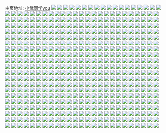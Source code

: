 主页地址: [小武同学you](https://weibo.com/u/5587789629) 
![](https://wx4.sinaimg.cn/mw2000/00669Nlbly1gi1xnxmq47j31o01o0kjn.jpg) 
![](https://wx4.sinaimg.cn/mw2000/00669Nlbly1gi1xo1s3d1j32c0340kjl.jpg) 
![](https://wx4.sinaimg.cn/mw2000/00669Nlbly1gi1xnqax73j32c0340qv7.jpg) 
![](https://wx4.sinaimg.cn/mw2000/00669Nlbly1gi1xofmje8j31sc2dsb2e.jpg) 
![](https://wx4.sinaimg.cn/mw2000/00669Nlbly1gi1xojus7rj32c0340kjl.jpg) 
![](https://wx4.sinaimg.cn/mw2000/00669Nlbly1gi1xovp15fj31sc2dsnph.jpg) 
![](https://wx4.sinaimg.cn/mw2000/00669Nlbly1gi1xpfm92rj31o01o01kz.jpg) 
![](https://wx4.sinaimg.cn/mw2000/00669Nlbly1gi1xpi6mdhj32c02c07fy.jpg) 
![](https://wx4.sinaimg.cn/mw2000/00669Nlbly1gi1xppnquxj32c03401kz.jpg) 
![](https://wx4.sinaimg.cn/mw2000/00669Nlbly1gi13yxy4kej31ho1zkqv7.jpg) 
![](https://wx4.sinaimg.cn/mw2000/00669Nlbly1gi13z6xmzij31ho1zkx6r.jpg) 
![](https://wx4.sinaimg.cn/mw2000/00669Nlbly1gi13zffcpuj31ho1zkx6r.jpg) 
![](https://wx4.sinaimg.cn/mw2000/00669Nlbly1gi13zglo9lj316o1kwgz3.jpg) 
![](https://wx4.sinaimg.cn/mw2000/00669Nlbly1gi13zhbbsvj316o1kwqgg.jpg) 
![](https://wx4.sinaimg.cn/mw2000/00669Nlbly1gi13ycitz3j316o1kwncm.jpg) 
![](https://wx4.sinaimg.cn/mw2000/00669Nlbly1gi13zli92mj31o01o0x6p.jpg) 
![](https://wx4.sinaimg.cn/mw2000/00669Nlbly1gi13zszbqaj31o01o0kjn.jpg) 
![](https://wx4.sinaimg.cn/mw2000/00669Nlbly1gi10qecvbej31o01o0u0y.jpg) 
![](https://wx4.sinaimg.cn/mw2000/00669Nlbly1gi10qdm75lj31o01o0u0y.jpg) 
![](https://wx4.sinaimg.cn/mw2000/00669Nlbly1gi10qf9lolj31o01o0kjm.jpg) 
![](https://wx4.sinaimg.cn/mw2000/00669Nlbly1gi10qg3s6sj31o01o04qr.jpg) 
![](https://wx4.sinaimg.cn/mw2000/00669Nlbly1ghzztxt0dcj31ho1zk7wn.jpg) 
![](https://wx4.sinaimg.cn/mw2000/00669Nlbly1ghzztz4fymj31ho1zk7wn.jpg) 
![](https://wx4.sinaimg.cn/mw2000/00669Nlbly1ghzzu0q23gj31o01o0x6s.jpg) 
![](https://wx4.sinaimg.cn/mw2000/00669Nlbly1ghzzu21ae3j31o01o0kjn.jpg) 
![](https://wx4.sinaimg.cn/mw2000/00669Nlbly1ghzztwkkltj31o01o0x6s.jpg) 
![](https://wx4.sinaimg.cn/mw2000/00669Nlbly1ghzzuaukwmj30u00u01kx.jpg) 
![](https://wx4.sinaimg.cn/mw2000/00669Nlbly1ghymib1gfyj313z0u0b29.jpg) 
![](https://wx4.sinaimg.cn/mw2000/00669Nlbly1ghqmu2ieewj31ho1zku0z.jpg) 
![](https://wx4.sinaimg.cn/mw2000/00669Nlbly1ghi4ns1fn6j31o01o0e83.jpg) 
![](https://wx4.sinaimg.cn/mw2000/00669Nlbly1ghi4ntc9t5j32c02c0e7o.jpg) 
![](https://wx4.sinaimg.cn/mw2000/00669Nlbly1ghi4nw2jw3j31o01o0npf.jpg) 
![](https://wx4.sinaimg.cn/mw2000/00669Nlbly1ghg0rto5jqj31o01o0x6r.jpg) 
![](https://wx4.sinaimg.cn/mw2000/00669Nlbly1ghg0rvj8x0j31iv1lgkjn.jpg) 
![](https://wx4.sinaimg.cn/mw2000/00669Nlbly1ghg0rul095j31o01o0b2a.jpg) 
![](https://wx4.sinaimg.cn/mw2000/00669Nlbly1ghg0rsp7akj31o01o01kz.jpg) 
![](https://wx4.sinaimg.cn/mw2000/00669Nlbly1gha9ybty5zj31290onb29.jpg) 
![](https://wx4.sinaimg.cn/mw2000/00669Nlbly1gha9yhc3jpj32c0340ke2.jpg) 
![](https://wx4.sinaimg.cn/mw2000/00669Nlbly1gh9c8tx5blj31jg1kbnhq.jpg) 
![](https://wx4.sinaimg.cn/mw2000/00669Nlbly1gh9c8q71jkj31o01o0hdv.jpg) 
![](https://wx4.sinaimg.cn/mw2000/00669Nlbly1gh9c94kh33j31o01o0b2b.jpg) 
![](https://wx4.sinaimg.cn/mw2000/00669Nlbly1gh9c973l3jj31o01ml4lr.jpg) 
![](https://wx4.sinaimg.cn/mw2000/00669Nlbly1gh3oh5y3dpj31o01o0kjn.jpg) 
![](https://wx4.sinaimg.cn/mw2000/00669Nlbly1gh3ogwxztjj32ds1scb2d.jpg) 
![](https://wx4.sinaimg.cn/mw2000/00669Nlbly1gh3ohjyb9aj32ds1scb2d.jpg) 
![](https://wx4.sinaimg.cn/mw2000/00669Nlbly1gh3ohwq1n0j32ds1sc7wl.jpg) 
![](https://wx4.sinaimg.cn/mw2000/00669Nlbly1gh3litb8mdj31o01o0b2b.jpg) 
![](https://wx4.sinaimg.cn/mw2000/00669Nlbly1gh3lj0vv1rj31o01o07wj.jpg) 
![](https://wx4.sinaimg.cn/mw2000/00669Nlbly1gh3lilkwt2j31o01o0e83.jpg) 
![](https://wx4.sinaimg.cn/mw2000/00669Nlbly1gh2bls5sfzj31o01o01l0.jpg) 
![](https://wx4.sinaimg.cn/mw2000/00669Nlbly1gh26xh91v7j31ho1zkx6r.jpg) 
![](https://wx4.sinaimg.cn/mw2000/00669Nlbly1gh26xgasemj31o01o0hdv.jpg) 
![](https://wx4.sinaimg.cn/mw2000/00669Nlbly1ggyqci6yysj31ho1zk4qs.jpg) 
![](https://wx4.sinaimg.cn/mw2000/00669Nlbly1ggxqsdnv3jj31ho1zkqv7.jpg) 
![](https://wx4.sinaimg.cn/mw2000/00669Nlbly1ggxqse3bruj30u014076u.jpg) 
![](https://wx4.sinaimg.cn/mw2000/00669Nlbly1ggxqseruaaj31ho1zku0z.jpg) 
![](https://wx4.sinaimg.cn/mw2000/00669Nlbly1ggxqsfjtbrj31ho1zkkjn.jpg) 
![](https://wx4.sinaimg.cn/mw2000/00669Nlbly1ggxqsgn601j31ho1zkx6r.jpg) 
![](https://wx4.sinaimg.cn/mw2000/00669Nlbly1ggxqshxyrcj31ho1zkkjn.jpg) 
![](https://wx4.sinaimg.cn/mw2000/00669Nlbly1ggxqscdpc5j31ho1zkx6r.jpg) 
![](https://wx4.sinaimg.cn/mw2000/00669Nlbly1ggxqsirf9nj31ho1zkkjn.jpg) 
![](https://wx4.sinaimg.cn/mw2000/00669Nlbly1ggxqsk5y9fj31ho1zk1l0.jpg) 
![](https://wx4.sinaimg.cn/mw2000/00669Nlbly1ggxqslaw58j31sc2ds1l1.jpg) 
![](https://wx4.sinaimg.cn/mw2000/00669Nlbly1ggxqsmgrv9j31sc2dsb2d.jpg) 
![](https://wx4.sinaimg.cn/mw2000/00669Nlbly1ggps80kwx2j31o01o07wj.jpg) 
![](https://wx4.sinaimg.cn/mw2000/00669Nlbly1ggps8dj8j5j31o01o04qr.jpg) 
![](https://wx4.sinaimg.cn/mw2000/00669Nlbly1ggps8xnq9ej31o01o07wj.jpg) 
![](https://wx4.sinaimg.cn/mw2000/00669Nlbly1ggps9gi8kvj31zk1zkqv9.jpg) 
![](https://wx4.sinaimg.cn/mw2000/00669Nlbly1ggpis1gom7j31o01o07wk.jpg) 
![](https://wx4.sinaimg.cn/mw2000/00669Nlbly1gght4n78h1j31o01o0hdv.jpg) 
![](https://wx4.sinaimg.cn/mw2000/00669Nlbly1gght4lk44zj31o01o0e83.jpg) 
![](https://wx4.sinaimg.cn/mw2000/00669Nlbly1gght4oliepj31o01o0npf.jpg) 
![](https://wx4.sinaimg.cn/mw2000/00669Nlbly1gght4pwyphj31o01o0npf.jpg) 
![](https://wx4.sinaimg.cn/mw2000/00669Nlbly1gghmv98zfgj31o01o07wj.jpg) 
![](https://wx4.sinaimg.cn/mw2000/00669Nlbly1gghmv7fnhfj31o01o0e84.jpg) 
![](https://wx4.sinaimg.cn/mw2000/00669Nlbly1gghmvbo3njj31o01o0x6s.jpg) 
![](https://wx4.sinaimg.cn/mw2000/00669Nlbly1gghmve0k46j31o01o0kjo.jpg) 
![](https://wx4.sinaimg.cn/mw2000/00669Nlbly1ggh6ja8eycj31o01o0npf.jpg) 
![](https://wx4.sinaimg.cn/mw2000/00669Nlbly1ggdm660wzfj30tu0tuqnj.jpg) 
![](https://wx4.sinaimg.cn/mw2000/00669Nlbly1ggagw0atg3j31o01o0e83.jpg) 
![](https://wx4.sinaimg.cn/mw2000/00669Nlbly1ggagw6n4y9j31o01o0b2b.jpg) 
![](https://wx4.sinaimg.cn/mw2000/00669Nlbly1gg3ktbjuj6j31o01o0u0y.jpg) 
![](https://wx4.sinaimg.cn/mw2000/00669Nlbly1gg3ktc78pvj31hl149x14.jpg) 
![](https://wx4.sinaimg.cn/mw2000/00669Nlbly1gg2n0t7px4j31o01o0e83.jpg) 
![](https://wx4.sinaimg.cn/mw2000/00669Nlbly1gg2n0macr3j31ho1zkqv7.jpg) 
![](https://wx4.sinaimg.cn/mw2000/00669Nlbly1gg2n120y6fj31ho1zk4qs.jpg) 
![](https://wx4.sinaimg.cn/mw2000/00669Nlbly1gg1ykjv47fj31ho1zk4qs.jpg) 
![](https://wx4.sinaimg.cn/mw2000/00669Nlbly1gg1yksqco1j31ho1zku0z.jpg) 
![](https://wx4.sinaimg.cn/mw2000/00669Nlbly1gg1ykv252oj30u00u04qp.jpg) 
![](https://wx4.sinaimg.cn/mw2000/00669Nlbly1gg1yl3k4rxj31o01o0b2c.jpg) 
![](https://wx4.sinaimg.cn/mw2000/00669Nlbly1gfwo09dpstj31ho1zk1l0.jpg) 
![](https://wx4.sinaimg.cn/mw2000/00669Nlbly1gfujcrxafoj31hn1sghdw.jpg) 
![](https://wx4.sinaimg.cn/mw2000/00669Nlbly1gfujd4p2kmj31ho1zknpf.jpg) 
![](https://wx4.sinaimg.cn/mw2000/00669Nlbly1gfujd7w3yej31ho1zknpf.jpg) 
![](https://wx4.sinaimg.cn/mw2000/00669Nlbly1gfujdkb8j2j31zk1zkqva.jpg) 
![](https://wx4.sinaimg.cn/mw2000/00669Nlbly1gfujdpm3jij31sg1sghdu.jpg) 
![](https://wx4.sinaimg.cn/mw2000/00669Nlbly1gfujdudzczj31zk1zkx6r.jpg) 
![](https://wx4.sinaimg.cn/mw2000/00669Nlbly1gfuje2k4bhj31zk1zk1l1.jpg) 
![](https://wx4.sinaimg.cn/mw2000/00669Nlbly1gfuje78c6rj31zk1zk7wl.jpg) 
![](https://wx4.sinaimg.cn/mw2000/00669Nlbly1gfujeb1kluj31zk1q94qt.jpg) 
![](https://wx4.sinaimg.cn/mw2000/00669Nlbly1gfujby9w6lj31hn1zk4qt.jpg) 
![](https://wx4.sinaimg.cn/mw2000/00669Nlbly1gfujef61ktj31zk1zkqv7.jpg) 
![](https://wx4.sinaimg.cn/mw2000/00669Nlbly1gfujej1676j31zk1zku10.jpg) 
![](https://wx4.sinaimg.cn/mw2000/00669Nlbly1gfujen48irj31zk1zkhdy.jpg) 
![](https://wx4.sinaimg.cn/mw2000/00669Nlbly1gfujesjehij31zk1zk1l0.jpg) 
![](https://wx4.sinaimg.cn/mw2000/00669Nlbly1gfujetsbu4j32c03401cn.jpg) 
![](https://wx4.sinaimg.cn/mw2000/00669Nlbly1gfu0nd6m6rj31ho1zk1l1.jpg) 
![](https://wx4.sinaimg.cn/mw2000/00669Nlbly1gfu0o91r8nj31ho1zk1l1.jpg) 
![](https://wx4.sinaimg.cn/mw2000/00669Nlbly1gfu0nmz00gj31eu1ldhdw.jpg) 
![](https://wx4.sinaimg.cn/mw2000/00669Nlbly1gfu0ojp1w6j31va1vab2e.jpg) 
![](https://wx4.sinaimg.cn/mw2000/00669Nlbly1gfu0ot93auj31zk1zkhdw.jpg) 
![](https://wx4.sinaimg.cn/mw2000/00669Nlbly1gfu0o5r6ejj32c02c0ayl.jpg) 
![](https://wx4.sinaimg.cn/mw2000/00669Nlbly1gftiz8o67fj31ho1zkqv9.jpg) 
![](https://wx4.sinaimg.cn/mw2000/00669Nlbly1gftizat23ej31ho1zku11.jpg) 
![](https://wx4.sinaimg.cn/mw2000/00669Nlbly1gftiz6ije7j31ho1zknph.jpg) 
![](https://wx4.sinaimg.cn/mw2000/00669Nlbly1gftizcvp6bj31ho1zkx6t.jpg) 
![](https://wx4.sinaimg.cn/mw2000/00669Nlbly1gftj032likj31hc1z4kjn.jpg) 
![](https://wx4.sinaimg.cn/mw2000/00669Nlbly1gftj00w8nij31ho1zkkjo.jpg) 
![](https://wx4.sinaimg.cn/mw2000/00669Nlbly1gfteguwootj31o01o0kjn.jpg) 
![](https://wx4.sinaimg.cn/mw2000/00669Nlbly1gftegvnt65j31ho1zke83.jpg) 
![](https://wx4.sinaimg.cn/mw2000/00669Nlbly1gftegx6in8j31zk1hoe83.jpg) 
![](https://wx4.sinaimg.cn/mw2000/00669Nlbly1gftegu2eqaj31o01o0e83.jpg) 
![](https://wx4.sinaimg.cn/mw2000/00669Nlbly1gftegy928sj311y1elb29.jpg) 
![](https://wx4.sinaimg.cn/mw2000/00669Nlbly1gftegz16l8j31ho1zkb2b.jpg) 
![](https://wx4.sinaimg.cn/mw2000/00669Nlbly1gfteh091afj31o01o0e83.jpg) 
![](https://wx4.sinaimg.cn/mw2000/00669Nlbly1gfteh13f49j31ho1zk7wj.jpg) 
![](https://wx4.sinaimg.cn/mw2000/00669Nlbly1gfteh1s9rcj31ho1zku0y.jpg) 
![](https://wx4.sinaimg.cn/mw2000/00669Nlbly1gfteh2svaej32yo280b2g.jpg) 
![](https://wx4.sinaimg.cn/mw2000/00669Nlbly1gfteh4662xj30v915o4qp.jpg) 
![](https://wx4.sinaimg.cn/mw2000/00669Nlbly1gfprd8mqhaj31400u0e81.jpg) 
![](https://wx4.sinaimg.cn/mw2000/00669Nlbly1gfnf3fevp1j31f00spdu4.jpg) 
![](https://wx4.sinaimg.cn/mw2000/00669Nlbly1gfmbcmfbylj31o01o04qs.jpg) 
![](https://wx4.sinaimg.cn/mw2000/00669Nlbly1gfmbcogokcj31o01o0qv7.jpg) 
![](https://wx4.sinaimg.cn/mw2000/00669Nlbly1gfmbcqemcej33402c0hdt.jpg) 
![](https://wx4.sinaimg.cn/mw2000/00669Nlbly1gfmbcj4lwfj32c02c01kx.jpg) 
![](https://wx4.sinaimg.cn/mw2000/00669Nlbly1gfmbcsux4jj31o01o0kjn.jpg) 
![](https://wx4.sinaimg.cn/mw2000/00669Nlbly1gfmbcve8vdj31o01o0qv7.jpg) 
![](https://wx4.sinaimg.cn/mw2000/00669Nlbly1gfm7magxlsj31o01o0b2b.jpg) 
![](https://wx4.sinaimg.cn/mw2000/00669Nlbly1gfm7m849v5j31o01o07wj.jpg) 
![](https://wx4.sinaimg.cn/mw2000/00669Nlbly1gfm7mcrp1kj31o01o07wj.jpg) 
![](https://wx4.sinaimg.cn/mw2000/00669Nlbly1gfm7mdd38cj30u00hb18f.jpg) 
![](https://wx4.sinaimg.cn/mw2000/00669Nlbly1gfk2fqfamdj32c02c01jv.jpg) 
![](https://wx4.sinaimg.cn/mw2000/00669Nlbly1gfk2ftzr4hj30u00u0acv.jpg) 
![](https://wx4.sinaimg.cn/mw2000/00669Nlbly1gfk2fz42qaj31o01o0u0z.jpg) 
![](https://wx4.sinaimg.cn/mw2000/00669Nlbly1gfk2g00wilj30u00u0go1.jpg) 
![](https://wx4.sinaimg.cn/mw2000/00669Nlbly1gff7buztilj31o01o01l0.jpg) 
![](https://wx4.sinaimg.cn/mw2000/00669Nlbly1gff7brj00yj30u00u04qp.jpg) 
![](https://wx4.sinaimg.cn/mw2000/00669Nlbly1gff35xngoej31o01o0kjm.jpg) 
![](https://wx4.sinaimg.cn/mw2000/00669Nlbly1gff35st1byj31o01o0kjm.jpg) 
![](https://wx4.sinaimg.cn/mw2000/00669Nlbly1gff362cvj8j31o01o07wj.jpg) 
![](https://wx4.sinaimg.cn/mw2000/00669Nlbly1gf7dmybb16j31zk1hou0z.jpg) 
![](https://wx4.sinaimg.cn/mw2000/00669Nlbly1gf72jybbh4j31o01o07wj.jpg) 
![](https://wx4.sinaimg.cn/mw2000/00669Nlbly1gf72jws794j31o01o0b2b.jpg) 
![](https://wx4.sinaimg.cn/mw2000/00669Nlbly1gf5v5exp7gj31o01o0kjn.jpg) 
![](https://wx4.sinaimg.cn/mw2000/00669Nlbly1gf5v5h2e7sj31o01o0npf.jpg) 
![](https://wx4.sinaimg.cn/mw2000/00669Nlbly1gf5v5j44q4j31ho1zkhdv.jpg) 
![](https://wx4.sinaimg.cn/mw2000/00669Nlbly1gf5v59copgj31ho1zkhdv.jpg) 
![](https://wx4.sinaimg.cn/mw2000/00669Nlbly1gf4v6hf2p0j31o01o0000.jpg) 
![](https://wx4.sinaimg.cn/mw2000/00669Nlbly1gf4v6j2mcpj31o01o0npe.jpg) 
![](https://wx4.sinaimg.cn/mw2000/00669Nlbly1gf4v6e5vwej31o01o0u0y.jpg) 
![](https://wx4.sinaimg.cn/mw2000/00669Nlbly1geyrdx17n3j33402c0qt9.jpg) 
![](https://wx4.sinaimg.cn/mw2000/00669Nlbly1gexnnuhw03j31o01o07wj.jpg) 
![](https://wx4.sinaimg.cn/mw2000/00669Nlbly1gexnnzpf8jj31o01o0qv5.jpg) 
![](https://wx4.sinaimg.cn/mw2000/00669Nlbly1gexnoakzb2j31o01o01l1.jpg) 
![](https://wx4.sinaimg.cn/mw2000/00669Nlbly1gexnnnd5btj31o01o04qr.jpg) 
![](https://wx4.sinaimg.cn/mw2000/00669Nlbly1geuqrn69e4j30u00u644f.jpg) 
![](https://wx4.sinaimg.cn/mw2000/00669Nlbly1gen0uly6u5j31400u0n4k.jpg) 
![](https://wx4.sinaimg.cn/mw2000/00669Nlbly1gedae333nhj30u00mi109.jpg) 
![](https://wx4.sinaimg.cn/mw2000/00669Nlbly1ge5yg36vyvj30u00u0dov.jpg) 
![](https://wx4.sinaimg.cn/mw2000/00669Nlbly1ge5yg2ugphj30u0140wt9.jpg) 
![](https://wx4.sinaimg.cn/mw2000/00669Nlbly1ge5yg3mywcj30u0140h16.jpg) 
![](https://wx4.sinaimg.cn/mw2000/00669Nlbly1ge5yg417pxj30u01404e2.jpg) 
![](https://wx4.sinaimg.cn/mw2000/00669Nlbly1ge0nvxwkkej31ho1zke84.jpg) 
![](https://wx4.sinaimg.cn/mw2000/00669Nlbly1gdvmyaib0yj30u0140qdy.jpg) 
![](https://wx4.sinaimg.cn/mw2000/00669Nlbly1gduhqx248lj30u0140wr5.jpg) 
![](https://wx4.sinaimg.cn/mw2000/00669Nlbly1gduhqxymeej30u0140gxr.jpg) 
![](https://wx4.sinaimg.cn/mw2000/00669Nlbly1gduhqyve67j30u014014d.jpg) 
![](https://wx4.sinaimg.cn/mw2000/00669Nlbly1gduhqzsjq5j30u014014g.jpg) 
![](https://wx4.sinaimg.cn/mw2000/00669Nlbly1gduhr0l4yfj30u0140am2.jpg) 
![](https://wx4.sinaimg.cn/mw2000/00669Nlbly1gduhr1vgu6j30u0140wqb.jpg) 
![](https://wx4.sinaimg.cn/mw2000/00669Nlbly1gduhr2wkegj30u01404ai.jpg) 
![](https://wx4.sinaimg.cn/mw2000/00669Nlbly1gduhr3swzqj30u0140drh.jpg) 
![](https://wx4.sinaimg.cn/mw2000/00669Nlbly1gduhqw2rdqj30u0140n9k.jpg) 
![](https://wx4.sinaimg.cn/mw2000/00669Nlbly1gduhr4ne45j30u0140drc.jpg) 
![](https://wx4.sinaimg.cn/mw2000/00669Nlbly1gdt5wu7usoj30u00u0jy2.jpg) 
![](https://wx4.sinaimg.cn/mw2000/00669Nlbly1gdt5wujx8pj30u00u0483.jpg) 
![](https://wx4.sinaimg.cn/mw2000/00669Nlbly1gdr3np0v74j30u00u012m.jpg) 
![](https://wx4.sinaimg.cn/mw2000/00669Nlbly1gdr3npkqgaj30u00u0qbt.jpg) 
![](https://wx4.sinaimg.cn/mw2000/00669Nlbly1gdpvc17n6pj31400u0gxr.jpg) 
![](https://wx4.sinaimg.cn/mw2000/00669Nlbly1gdpvc0plgdj31400u07fr.jpg) 
![](https://wx4.sinaimg.cn/mw2000/00669Nlbly1gdppy24pazj30u0140qd2.jpg) 
![](https://wx4.sinaimg.cn/mw2000/00669Nlbly1gdppy2fz2rj30u0140ak1.jpg) 
![](https://wx4.sinaimg.cn/mw2000/00669Nlbly1gd59teryr6j30u0140qeu.jpg) 
![](https://wx4.sinaimg.cn/mw2000/00669Nlbly1gd59tff3d5j30u0140n4y.jpg) 
![](https://wx4.sinaimg.cn/mw2000/00669Nlbly1gd59tg029vj30u0140ajz.jpg) 
![](https://wx4.sinaimg.cn/mw2000/00669Nlbly1gd59tge6g4j30u014011t.jpg) 
![](https://wx4.sinaimg.cn/mw2000/00669Nlbly1gd59tefz7ej30u014047s.jpg) 
![](https://wx4.sinaimg.cn/mw2000/00669Nlbly1gd59tgzp9cj30u0140471.jpg) 
![](https://wx4.sinaimg.cn/mw2000/00669Nlbly1gcvlnkkt00j31o01o01ej.jpg) 
![](https://wx4.sinaimg.cn/mw2000/00669Nlbly1gcvlngnemyj31o01o0e82.jpg) 
![](https://wx4.sinaimg.cn/mw2000/00669Nlbly1gcox8tilamj30ku0ku0yz.jpg) 
![](https://wx4.sinaimg.cn/mw2000/00669Nlbly1gch4w51ybej30uj0u0whw.jpg) 
![](https://wx4.sinaimg.cn/mw2000/00669Nlbly1gcd4d7kkooj31o01o0n31.jpg) 
![](https://wx4.sinaimg.cn/mw2000/00669Nlbly1gcd4d760z1j31o01o0npe.jpg) 
![](https://wx4.sinaimg.cn/mw2000/00669Nlbly1gcb982qwpxj30u00mi1kx.jpg) 
![](https://wx4.sinaimg.cn/mw2000/00669Nlbly1gc9w3ijtwqj30u01hcari.jpg) 
![](https://wx4.sinaimg.cn/mw2000/00669Nlbly1gc9w3grkqdj31o01o0kjm.jpg) 
![](https://wx4.sinaimg.cn/mw2000/00669Nlbly1gc9s554x97j31o01o0ke9.jpg) 
![](https://wx4.sinaimg.cn/mw2000/00669Nlbly1gc2qj4gwfej30u00u07c8.jpg) 
![](https://wx4.sinaimg.cn/mw2000/00669Nlbly1gc2qj4riwzj30u00u00zd.jpg) 
![](https://wx4.sinaimg.cn/mw2000/00669Nlbly1gb583azwnbj30u00u0108.jpg) 
![](https://wx4.sinaimg.cn/mw2000/00669Nlbly1gb408qz4z7j313x0u07ec.jpg) 
![](https://wx4.sinaimg.cn/mw2000/00669Nlbly1gb408ri50cj30u00u045y.jpg) 
![](https://wx4.sinaimg.cn/mw2000/00669Nlbly1gb408rvj06j313x0u0dnc.jpg) 
![](https://wx4.sinaimg.cn/mw2000/00669Nlbly1gb408s6m7kj313x0u0dol.jpg) 
![](https://wx4.sinaimg.cn/mw2000/00669Nlbly1gb408sfny7j313x0u0k0u.jpg) 
![](https://wx4.sinaimg.cn/mw2000/00669Nlbly1gb408suo0nj30u013xgvl.jpg) 
![](https://wx4.sinaimg.cn/mw2000/00669Nlbly1ga0b7qol4sj32m81h07wj.jpg) 
![](https://wx4.sinaimg.cn/mw2000/00669Nlbly1ga0b7smtprj32m81h04qr.jpg) 
![](https://wx4.sinaimg.cn/mw2000/00669Nlbly1ga0b7ukhamj32m81h04qr.jpg) 
![](https://wx4.sinaimg.cn/mw2000/00669Nlbly1ga0b7win7oj32m81h04qr.jpg) 
![](https://wx4.sinaimg.cn/mw2000/00669Nlbly1ga0b7y51kcj32m81h0b2b.jpg) 
![](https://wx4.sinaimg.cn/mw2000/00669Nlbly1ga0b8j78zcj32m81h07wj.jpg) 
![](https://wx4.sinaimg.cn/mw2000/00669Nlbly1ga0b7oui97j31o01o07k4.jpg) 
![](https://wx4.sinaimg.cn/mw2000/00669Nlbly1ga0b8juo7gj31o01o0as7.jpg) 
![](https://wx4.sinaimg.cn/mw2000/00669Nlbly1ga0b8kgo1ij31o01o01cg.jpg) 
![](https://wx4.sinaimg.cn/mw2000/00669Nlbly1ga0b8kytbsj31o01o0awj.jpg) 
![](https://wx4.sinaimg.cn/mw2000/00669Nlbly1ga0b8liu6jj31o01o04mk.jpg) 
![](https://wx4.sinaimg.cn/mw2000/00669Nlbly1ga0b8m70nyj31o01o04l6.jpg) 
![](https://wx4.sinaimg.cn/mw2000/00669Nlbly1ga0b8mpow5j31o01o0wza.jpg) 
![](https://wx4.sinaimg.cn/mw2000/00669Nlbly1ga0b8n4bfpj31o01o0qfh.jpg) 
![](https://wx4.sinaimg.cn/mw2000/00669Nlbly1g9zq3pv1pjj30u00u07h3.jpg) 
![](https://wx4.sinaimg.cn/mw2000/00669Nlbly1g9gw8mzsccj30u00u00yc.jpg) 
![](https://wx4.sinaimg.cn/mw2000/00669Nlbly1g9gw8n9038j30u00u0wkc.jpg) 
![](https://wx4.sinaimg.cn/mw2000/00669Nlbly1g9gw8mpeh7j30u00u00z3.jpg) 
![](https://wx4.sinaimg.cn/mw2000/00669Nlbly1g9gw8npac8j30u00u0461.jpg) 
![](https://wx4.sinaimg.cn/mw2000/00669Nlbly1g9cuicmzjkj30u00u07ap.jpg) 
![](https://wx4.sinaimg.cn/mw2000/00669Nlbly1g98f87htc5j31zk1hshdv.jpg) 
![](https://wx4.sinaimg.cn/mw2000/00669Nlbly1g98f885fmfj31o027univ.jpg) 
![](https://wx4.sinaimg.cn/mw2000/00669Nlbly1g98f85u6e7j31o027u7od.jpg) 
![](https://wx4.sinaimg.cn/mw2000/00669Nlbly1g98f88k9toj31o027uwv0.jpg) 
![](https://wx4.sinaimg.cn/mw2000/00669Nlbly1g98f89ch3ej31o0280e81.jpg) 
![](https://wx4.sinaimg.cn/mw2000/00669Nlbly1g98f8a5lojj31o0280e81.jpg) 
![](https://wx4.sinaimg.cn/mw2000/00669Nlbly1g98f8b1iynj31o0280e81.jpg) 
![](https://wx4.sinaimg.cn/mw2000/00669Nlbly1g89m9gxnmxj315y0u0qix.jpg) 
![](https://wx4.sinaimg.cn/mw2000/00669Nlbly1g7igs0zij0j30u013xqbq.jpg) 
![](https://wx4.sinaimg.cn/mw2000/00669Nlbly1g7igs1fr09j30u013x11s.jpg) 
![](https://wx4.sinaimg.cn/mw2000/00669Nlbly1g7igs0qkaaj313x0u0wn5.jpg) 
![](https://wx4.sinaimg.cn/mw2000/00669Nlbly1g7igs1zzitj30u013xn6j.jpg) 
![](https://wx4.sinaimg.cn/mw2000/00669Nlbly1g7igsqmry8j30u00u0jxo.jpg) 
![](https://wx4.sinaimg.cn/mw2000/00669Nlbly1g7igsqmry8j30u00u0jxo.jpg) 
![](https://wx4.sinaimg.cn/mw2000/00669Nlbly1g7igsshsxbj30u00u0q6g.jpg) 
![](https://wx4.sinaimg.cn/mw2000/00669Nlbly1g7hxxtgkgcj31hc0u04fs.jpg) 
![](https://wx4.sinaimg.cn/mw2000/00669Nlbly1g79iaj126hj31o027uazf.jpg) 
![](https://wx4.sinaimg.cn/mw2000/00669Nlbly1g79iajwe9pj31o027u4oo.jpg) 
![](https://wx4.sinaimg.cn/mw2000/00669Nlbly1g79iakzya6j31o027uqox.jpg) 
![](https://wx4.sinaimg.cn/mw2000/00669Nlbly1g79iagh7m7j31ho1zkhdw.jpg) 
![](https://wx4.sinaimg.cn/mw2000/00669Nlbly1g6utv3rej2j30u00u013p.jpg) 
![](https://wx4.sinaimg.cn/mw2000/00669Nlbly1g6lfl25yirj32c03401kx.jpg) 
![](https://wx4.sinaimg.cn/mw2000/00669Nlbly1g69lra9wboj30u00u0tgu.jpg) 
![](https://wx4.sinaimg.cn/mw2000/00669Nlbly1g69lra0fw5j30u00u0wli.jpg) 
![](https://wx4.sinaimg.cn/mw2000/00669Nlbly1g65ekjhroxj313x0u0qbd.jpg) 
![](https://wx4.sinaimg.cn/mw2000/00669Nlbly1g65ek9qyeaj30u013xn4o.jpg) 
![](https://wx4.sinaimg.cn/mw2000/00669Nlbly1g65ekboryfj30u013x7c8.jpg) 
![](https://wx4.sinaimg.cn/mw2000/00669Nlbly1g655biom2cj30u013xjzm.jpg) 
![](https://wx4.sinaimg.cn/mw2000/00669Nlbly1g655bjth2uj30u013xdnr.jpg) 
![](https://wx4.sinaimg.cn/mw2000/00669Nlbly1g655bkk49kj30u013xgt9.jpg) 
![](https://wx4.sinaimg.cn/mw2000/00669Nlbly1g655bl2w0fj30u013xgsv.jpg) 
![](https://wx4.sinaimg.cn/mw2000/00669Nlbly1g655bhh239j30u013x7by.jpg) 
![](https://wx4.sinaimg.cn/mw2000/00669Nlbly1g655blt2cuj30u013x119.jpg) 
![](https://wx4.sinaimg.cn/mw2000/00669Nlbly1g60nrj7vrrj30u01szn7a.jpg) 
![](https://wx4.sinaimg.cn/mw2000/00669Nlbly1g5recgvwdbj30u0140qgq.jpg) 
![](https://wx4.sinaimg.cn/mw2000/00669Nlbly1g5rechcuy6j30u013xtn1.jpg) 
![](https://wx4.sinaimg.cn/mw2000/00669Nlbly1g5rechzx4tj31400u07k4.jpg) 
![](https://wx4.sinaimg.cn/mw2000/00669Nlbly1g5recihyc5j30u013x7ga.jpg) 
![](https://wx4.sinaimg.cn/mw2000/00669Nlbly1g5recg9d8jj30u013xk56.jpg) 
![](https://wx4.sinaimg.cn/mw2000/00669Nlbly1g5reckynb5j30u013xk6z.jpg) 
![](https://wx4.sinaimg.cn/mw2000/00669Nlbly1g5reclx3fjj30u013xtmy.jpg) 
![](https://wx4.sinaimg.cn/mw2000/00669Nlbly1g5nx191ppuj318g0p0dtv.jpg) 
![](https://wx4.sinaimg.cn/mw2000/00669Nlbly1g5m88o4lcnj30u013xahr.jpg) 
![](https://wx4.sinaimg.cn/mw2000/00669Nlbly1g5m88myebbj30u013xdmj.jpg) 
![](https://wx4.sinaimg.cn/mw2000/00669Nlbly1g5m88rc64gj30u00u0jz0.jpg) 
![](https://wx4.sinaimg.cn/mw2000/00669Nlbly1g5j70irdgnj31cg1sgqv6.jpg) 
![](https://wx4.sinaimg.cn/mw2000/00669Nlbly1g5j70k7x72j31cg1sgnpe.jpg) 
![](https://wx4.sinaimg.cn/mw2000/00669Nlbly1g5enxaqhz1j30u013x7gs.jpg) 
![](https://wx4.sinaimg.cn/mw2000/00669Nlbly1g5enxcqp5vj30u013xtks.jpg) 
![](https://wx4.sinaimg.cn/mw2000/00669Nlbly1g5enx89gqcj30u013xtlf.jpg) 
![](https://wx4.sinaimg.cn/mw2000/00669Nlbly1g5enxfu3dxj30u013xnav.jpg) 
![](https://wx4.sinaimg.cn/mw2000/00669Nlbly1g5enxiem7zj30u013xk4z.jpg) 
![](https://wx4.sinaimg.cn/mw2000/00669Nlbly1g5enxkqw0ij30u013xnaa.jpg) 
![](https://wx4.sinaimg.cn/mw2000/00669Nlbly1g5enxn7j5cj30u013xanw.jpg) 
![](https://wx4.sinaimg.cn/mw2000/00669Nlbly1g5enxug4qdj30u013xk4c.jpg) 
![](https://wx4.sinaimg.cn/mw2000/00669Nlbly1g5eny8bp54j30u013xqge.jpg) 
![](https://wx4.sinaimg.cn/mw2000/00669Nlbly1g5dmsenx69j30zk0qowlt.jpg) 
![](https://wx4.sinaimg.cn/mw2000/00669Nlbly1g59ijzd4a5j31o01o01ky.jpg) 
![](https://wx4.sinaimg.cn/mw2000/00669Nlbly1g58dxv4i2yj30u0113gv8.jpg) 
![](https://wx4.sinaimg.cn/mw2000/00669Nlbly1g57lck2y34j31cg1sghdu.jpg) 
![](https://wx4.sinaimg.cn/mw2000/00669Nlbly1g4zoobqkl4j313x0u0wtq.jpg) 
![](https://wx4.sinaimg.cn/mw2000/00669Nlbly1g4zooc28aaj313x0u04cu.jpg) 
![](https://wx4.sinaimg.cn/mw2000/00669Nlbly1g4zooav9ojj313x0u0k8i.jpg) 
![](https://wx4.sinaimg.cn/mw2000/00669Nlbly1g4zood1u34j30u013xarf.jpg) 
![](https://wx4.sinaimg.cn/mw2000/00669Nlbly1g4zooclul3j312m0u0gv1.jpg) 
![](https://wx4.sinaimg.cn/mw2000/00669Nlbly1g4zoode92qj30u00vvk08.jpg) 
![](https://wx4.sinaimg.cn/mw2000/00669Nlbly1g4zoodsehrj30u013xwog.jpg) 
![](https://wx4.sinaimg.cn/mw2000/00669Nlbly1g4zooe54dkj31400u0qcu.jpg) 
![](https://wx4.sinaimg.cn/mw2000/00669Nlbly1g4zooems6vj31400u0tj7.jpg) 
![](https://wx4.sinaimg.cn/mw2000/00669Nlbly1g4v248vikfj31400u0wr5.jpg) 
![](https://wx4.sinaimg.cn/mw2000/00669Nlbly1g4v24525fvj31400u0n93.jpg) 
![](https://wx4.sinaimg.cn/mw2000/00669Nlbly1g4tmgiuh58j31hc0u0gyv.jpg) 
![](https://wx4.sinaimg.cn/mw2000/00669Nlbly1g4mu1rn0dej30u00u010s.jpg) 
![](https://wx4.sinaimg.cn/mw2000/00669Nlbly1g4mu1s7930j30u013xtiy.jpg) 
![](https://wx4.sinaimg.cn/mw2000/00669Nlbly1g4mu1slaopj30u013xdo1.jpg) 
![](https://wx4.sinaimg.cn/mw2000/00669Nlbly1g4mu1t2opmj30u00u0dlk.jpg) 
![](https://wx4.sinaimg.cn/mw2000/00669Nlbly1g4gk2jzzzwj30u00u0q9v.jpg) 
![](https://wx4.sinaimg.cn/mw2000/00669Nlbly1g4gk2jpx1tj30u00u0agc.jpg) 
![](https://wx4.sinaimg.cn/mw2000/00669Nlbly1g47xr74gd8j30u00u0dm7.jpg) 
![](https://wx4.sinaimg.cn/mw2000/00669Nlbly1g47xr6rhb3j30u00u0467.jpg) 
![](https://wx4.sinaimg.cn/mw2000/00669Nlbly1g4149ck697j30u013x7bm.jpg) 
![](https://wx4.sinaimg.cn/mw2000/00669Nlbly1g4149cxiigj30u013xtfs.jpg) 
![](https://wx4.sinaimg.cn/mw2000/00669Nlbly1g4149c9900j30u013xgxt.jpg) 
![](https://wx4.sinaimg.cn/mw2000/00669Nlbly1g3uxgsywy4j30u013xgtu.jpg) 
![](https://wx4.sinaimg.cn/mw2000/00669Nlbly1g3uxgslhs3j30u013x110.jpg) 
![](https://wx4.sinaimg.cn/mw2000/00669Nlbly1g3qmx9ds0uj30u013xnan.jpg) 
![](https://wx4.sinaimg.cn/mw2000/00669Nlbly1g3p5zsmqh4j31400u0e1d.jpg) 
![](https://wx4.sinaimg.cn/mw2000/00669Nlbly1g3p5ztp1d3j30u01cyh5i.jpg) 
![](https://wx4.sinaimg.cn/mw2000/00669Nlbly1g3p5zu30ffj30u013xnce.jpg) 
![](https://wx4.sinaimg.cn/mw2000/00669Nlbly1g3p5zueohjj30u0140gyr.jpg) 
![](https://wx4.sinaimg.cn/mw2000/00669Nlbly1g3p5zuqlu7j30u0140qgw.jpg) 
![](https://wx4.sinaimg.cn/mw2000/00669Nlbly1g3p5zs2x0tj30yg0u0wuh.jpg) 
![](https://wx4.sinaimg.cn/mw2000/00669Nlbly1g3lx2zjb5oj30u0140qd0.jpg) 
![](https://wx4.sinaimg.cn/mw2000/00669Nlbly1g3lx301w93j30u013ywnf.jpg) 
![](https://wx4.sinaimg.cn/mw2000/00669Nlbly1g3lx30kdprj30u01hcn8u.jpg) 
![](https://wx4.sinaimg.cn/mw2000/00669Nlbly1g3lx2xc8x7j30k00zkq77.jpg) 
![](https://wx4.sinaimg.cn/mw2000/00669Nlbly1g3lx311f5aj30u013ythr.jpg) 
![](https://wx4.sinaimg.cn/mw2000/00669Nlbly1g3lx31i5i3j30u01hc4b0.jpg) 
![](https://wx4.sinaimg.cn/mw2000/00669Nlbly1g3jhpjksvxj30u013xn6g.jpg) 
![](https://wx4.sinaimg.cn/mw2000/00669Nlbly1g3jhpja5caj30u013xtib.jpg) 
![](https://wx4.sinaimg.cn/mw2000/00669Nlbly1g3jhpk34ikj30u013xn7e.jpg) 
![](https://wx4.sinaimg.cn/mw2000/00669Nlbly1g3jhpkftcuj30u013x11z.jpg) 
![](https://wx4.sinaimg.cn/mw2000/00669Nlbly1g3dyisw1uzj30u00u0wly.jpg) 
![](https://wx4.sinaimg.cn/mw2000/00669Nlbly1g3dyir0emyj30u01hcqel.jpg) 
![](https://wx4.sinaimg.cn/mw2000/00669Nlbly1g3dyituucwj30u00zzdoy.jpg) 
![](https://wx4.sinaimg.cn/mw2000/00669Nlbly1g3dyiv9148j31400u0wrx.jpg) 
![](https://wx4.sinaimg.cn/mw2000/00669Nlbly1g3dyiw6sduj30u00u00zr.jpg) 
![](https://wx4.sinaimg.cn/mw2000/00669Nlbly1g35mcnu6tdj31400u0dtp.jpg) 
![](https://wx4.sinaimg.cn/mw2000/00669Nlbly1g2va3z8qw1j31400u0dpb.jpg) 
![](https://wx4.sinaimg.cn/mw2000/00669Nlbly1g2va3yzz66j30u013xk0e.jpg) 
![](https://wx4.sinaimg.cn/mw2000/00669Nlbly1g2va3zgahlj30u0140473.jpg) 
![](https://wx4.sinaimg.cn/mw2000/00669Nlbly1g2tc6hhskcj30u013x11b.jpg) 
![](https://wx4.sinaimg.cn/mw2000/00669Nlbly1g2tc6hoog1j30u013x7ci.jpg) 
![](https://wx4.sinaimg.cn/mw2000/00669Nlbly1g2tc6hvkkxj30u013xqbj.jpg) 
![](https://wx4.sinaimg.cn/mw2000/00669Nlbly1g2tc6i4bjij30u00u0wm0.jpg) 
![](https://wx4.sinaimg.cn/mw2000/00669Nlbly1g2tc6idfh0j313x0u0amg.jpg) 
![](https://wx4.sinaimg.cn/mw2000/00669Nlbly1g2tc6h92k9j30u00u00zk.jpg) 
![](https://wx4.sinaimg.cn/mw2000/00669Nlbly1g2tc6iqkm7j30u00u0gtw.jpg) 
![](https://wx4.sinaimg.cn/mw2000/00669Nlbly1g2tc6iyts0j30u00u0tf4.jpg) 
![](https://wx4.sinaimg.cn/mw2000/00669Nlbly1g2tc6j82pmj30u013x0zu.jpg) 
![](https://wx4.sinaimg.cn/mw2000/00669Nlbly1g2spjpzrprj30u013xqc6.jpg) 
![](https://wx4.sinaimg.cn/mw2000/00669Nlbly1g2spjsszssj30u013x48f.jpg) 
![](https://wx4.sinaimg.cn/mw2000/00669Nlbly1g2qm09eyz0j30u013xdog.jpg) 
![](https://wx4.sinaimg.cn/mw2000/00669Nlbly1g2m4ia8hdtj30u00u04b8.jpg) 
![](https://wx4.sinaimg.cn/mw2000/00669Nlbly1g2m4iaj1unj30u00u0ajd.jpg) 
![](https://wx4.sinaimg.cn/mw2000/00669Nlbly1g2m4iasl0pj30u00u0dp9.jpg) 
![](https://wx4.sinaimg.cn/mw2000/00669Nlbly1g2m4ibdeqnj31hd0u0twz.jpg) 
![](https://wx4.sinaimg.cn/mw2000/00669Nlbly1g2m4ibptdjj30u013xtis.jpg) 
![](https://wx4.sinaimg.cn/mw2000/00669Nlbly1g2m4ibylujj31400u0qez.jpg) 
![](https://wx4.sinaimg.cn/mw2000/00669Nlbly1g2m4icaoacj31400u0qf4.jpg) 
![](https://wx4.sinaimg.cn/mw2000/00669Nlbly1g2htf5o6s6j30u013y4qp.jpg) 
![](https://wx4.sinaimg.cn/mw2000/00669Nlbly1g2bnzzi7buj31sg1cc4qq.jpg) 
![](https://wx4.sinaimg.cn/mw2000/00669Nlbly1g25z04e9crj30u00u0n1g.jpg) 
![](https://wx4.sinaimg.cn/mw2000/00669Nlbly1g23l7z5h30j31bf0uw4b2.jpg) 
![](https://wx4.sinaimg.cn/mw2000/00669Nlbly1g23d9js41ej30u0140n0e.jpg) 
![](https://wx4.sinaimg.cn/mw2000/00669Nlbly1g203jjq7glj30v91vo4qt.jpg) 
![](https://wx4.sinaimg.cn/mw2000/00669Nlbly1g203jh9m6bj30v91vonpg.jpg) 
![](https://wx4.sinaimg.cn/mw2000/00669Nlbly1g1ywcfeq5fj31cc1sgkjp.jpg) 
![](https://wx4.sinaimg.cn/mw2000/00669Nlbly1g1heffhhltj30u0140gv5.jpg) 
![](https://wx4.sinaimg.cn/mw2000/00669Nlbly1g1bso7fhl5j30u00vsjw2.jpg) 
![](https://wx4.sinaimg.cn/mw2000/00669Nlbly1g16xkrqtobj30u00u0122.jpg) 
![](https://wx4.sinaimg.cn/mw2000/00669Nlbly1g16xkqey85j30u00u8128.jpg) 
![](https://wx4.sinaimg.cn/mw2000/00669Nlbly1g12itaq0caj30zk0zknpd.jpg) 
![](https://wx4.sinaimg.cn/mw2000/00669Nlbly1g12itdrj6pj31sc1sc4qu.jpg) 
![](https://wx4.sinaimg.cn/mw2000/00669Nlbly1g12itf36m5j30zk0zkqv5.jpg) 
![](https://wx4.sinaimg.cn/mw2000/00669Nlbly1g12it8w8rij30u0140tbd.jpg) 
![](https://wx4.sinaimg.cn/mw2000/00669Nlbly1g12ithe42sj33402c0b29.jpg) 
![](https://wx4.sinaimg.cn/mw2000/00669Nlbly1g12itm4ba8j32c02c04qy.jpg) 
![](https://wx4.sinaimg.cn/mw2000/00669Nlbly1g12itnwajej33402c0kh3.jpg) 
![](https://wx4.sinaimg.cn/mw2000/00669Nlbly1g0vb9slj0tj31sc1scu0z.jpg) 
![](https://wx4.sinaimg.cn/mw2000/00669Nlbly1g0v4ua8bzij30u014077z.jpg) 
![](https://wx4.sinaimg.cn/mw2000/00669Nlbly1g0uedx7j29j31400u0k82.jpg) 
![](https://wx4.sinaimg.cn/mw2000/00669Nlbly1g0nldinpvbj31cc1sg4qq.jpg) 
![](https://wx4.sinaimg.cn/mw2000/00669Nlbly1g0nldh8paaj31cc1sgx6r.jpg) 
![](https://wx4.sinaimg.cn/mw2000/00669Nlbly1g0nldoilwnj31sc2dsu12.jpg) 
![](https://wx4.sinaimg.cn/mw2000/00669Nlbly1g0k40clm20j31400u0jxg.jpg) 
![](https://wx4.sinaimg.cn/mw2000/00669Nlbly1g0k40cxmvij31400u07cg.jpg) 
![](https://wx4.sinaimg.cn/mw2000/00669Nlbly1g0d6o62ovdj30u0140k1a.jpg) 
![](https://wx4.sinaimg.cn/mw2000/00669Nlbly1g0883t9p2ej30u0140dqb.jpg) 
![](https://wx4.sinaimg.cn/mw2000/00669Nlbly1g0886thhruj30u0141qdx.jpg) 
![](https://wx4.sinaimg.cn/mw2000/00669Nlbly1g07bp3b7daj30wk0u0dnv.jpg) 
![](https://wx4.sinaimg.cn/mw2000/00669Nlbly1g07bp4eiwlj30u019tk1v.jpg) 
![](https://wx4.sinaimg.cn/mw2000/00669Nlbly1g07bp4mkvfj30rh0k744u.jpg) 
![](https://wx4.sinaimg.cn/mw2000/00669Nlbly1g07bp27x8nj31hc0u0n8s.jpg) 
![](https://wx4.sinaimg.cn/mw2000/00669Nlbly1g07bp4zzvtj30rj0kyn4f.jpg) 
![](https://wx4.sinaimg.cn/mw2000/00669Nlbgy1g05p9ofcplj30u00u045u.jpg) 
![](https://wx4.sinaimg.cn/mw2000/00669Nlbly1g04yiru75zj30u01hd46f.jpg) 
![](https://wx4.sinaimg.cn/mw2000/00669Nlbly1g04yis6tecj31400u0n6u.jpg) 
![](https://wx4.sinaimg.cn/mw2000/00669Nlbly1g04yisidtwj313d0u0qat.jpg) 
![](https://wx4.sinaimg.cn/mw2000/00669Nlbly1g04yisqut2j30u01400v8.jpg) 
![](https://wx4.sinaimg.cn/mw2000/00669Nlbly1g04yirell3j30u0140wpi.jpg) 
![](https://wx4.sinaimg.cn/mw2000/00669Nlbly1g04yite0lmj31400u0ju0.jpg) 
![](https://wx4.sinaimg.cn/mw2000/00669Nlbly1g04yitoecej31400u0q5p.jpg) 
![](https://wx4.sinaimg.cn/mw2000/00669Nlbly1g04yitv06dj30u01400v5.jpg) 
![](https://wx4.sinaimg.cn/mw2000/00669Nlbly1g04yit5g4zj31400u0mzu.jpg) 
![](https://wx4.sinaimg.cn/mw2000/00669Nlbly1fzokhyqy2zj30v80v87wh.jpg) 
![](https://wx4.sinaimg.cn/mw2000/00669Nlbly1fzhv8u3b6kj30u00u0gsk.jpg) 
![](https://wx4.sinaimg.cn/mw2000/00669Nlbly1fzhv8srxzgj30u00u0aho.jpg) 
![](https://wx4.sinaimg.cn/mw2000/00669Nlbly1fzhv8wbikbj30u0140gwa.jpg) 
![](https://wx4.sinaimg.cn/mw2000/00669Nlbly1fzflksvbwpj31400u0dp1.jpg) 
![](https://wx4.sinaimg.cn/mw2000/00669Nlbly1fzflksawirj30u0140drd.jpg) 
![](https://wx4.sinaimg.cn/mw2000/00669Nlbly1fzehv30jeuj30u00u0k0m.jpg) 
![](https://wx4.sinaimg.cn/mw2000/00669Nlbly1fzehv266e3j30u00u0gu8.jpg) 
![](https://wx4.sinaimg.cn/mw2000/00669Nlbly1fzehv3x95qj30u00u0tho.jpg) 
![](https://wx4.sinaimg.cn/mw2000/00669Nlbly1fzehv4fif1j30u00u0gus.jpg) 
![](https://wx4.sinaimg.cn/mw2000/00669Nlbly1fzehv5cm9ij30u00u0k0t.jpg) 
![](https://wx4.sinaimg.cn/mw2000/00669Nlbly1fz5gfxeq18j30qo0qogqg.jpg) 
![](https://wx4.sinaimg.cn/mw2000/00669Nlbly1fz508sg9x5j30qo0rdag7.jpg) 
![](https://wx4.sinaimg.cn/mw2000/00669Nlbly1fz508rx1h5j30qo0qoafc.jpg) 
![](https://wx4.sinaimg.cn/mw2000/00669Nlbly1fyzbceyvzij31bf0qotmg.jpg) 
![](https://wx4.sinaimg.cn/mw2000/00669Nlbly1fyrc3bs1s8j30zk0qoail.jpg) 
![](https://wx4.sinaimg.cn/mw2000/00669Nlbly1fyrc3bbe1ej315j0qon7o.jpg) 
![](https://wx4.sinaimg.cn/mw2000/00669Nlbly1fyrc3c4fbrj30qo0qo7bl.jpg) 
![](https://wx4.sinaimg.cn/mw2000/00669Nlbly1fykyrfic57j30zk0zkhdt.jpg) 
![](https://wx4.sinaimg.cn/mw2000/00669Nlbly1fykyrenszqj30zk0zke81.jpg) 
![](https://wx4.sinaimg.cn/mw2000/00669Nlbly1fyi4zxe27cj30it0xggnr.jpg) 
![](https://wx4.sinaimg.cn/mw2000/00669Nlbly1fydmq3adg1j30qo0qon33.jpg) 
![](https://wx4.sinaimg.cn/mw2000/00669Nlbly1fycqszcxlbj30qo0qogrf.jpg) 
![](https://wx4.sinaimg.cn/mw2000/00669Nlbly1fycqsyw8wij30qo0qogqq.jpg) 
![](https://wx4.sinaimg.cn/mw2000/00669Nlbly1fyc4mlerbdj30qo0qo444.jpg) 
![](https://wx4.sinaimg.cn/mw2000/00669Nlbly1fyc4mm3mukj30qo0qo7ae.jpg) 
![](https://wx4.sinaimg.cn/mw2000/00669Nlbly1fyc4mkrtloj30qo0qojwm.jpg) 
![](https://wx4.sinaimg.cn/mw2000/00669Nlbly1fyc4mmmm8mj30qo0qon1z.jpg) 
![](https://wx4.sinaimg.cn/mw2000/00669Nlbly1fyc4mn6y03j30qo0qo445.jpg) 
![](https://wx4.sinaimg.cn/mw2000/00669Nlbly1fy57tiwcemj30qo0qodq7.jpg) 
![](https://wx4.sinaimg.cn/mw2000/00669Nlbly1fy57tjxw6pj30qo0qok1p.jpg) 
![](https://wx4.sinaimg.cn/mw2000/00669Nlbly1fxwcwhfxj7j30qo0qowjy.jpg) 
![](https://wx4.sinaimg.cn/mw2000/00669Nlbly1fxspg2yo9tj30qo0qoq8o.jpg) 
![](https://wx4.sinaimg.cn/mw2000/00669Nlbly1fxspg3iemjj30qo0qoq9u.jpg) 
![](https://wx4.sinaimg.cn/mw2000/00669Nlbly1fxqfvp1938j30u0140mz3.jpg) 
![](https://wx4.sinaimg.cn/mw2000/00669Nlbly1fxqfvop0yuj30u0140jt0.jpg) 
![](https://wx4.sinaimg.cn/mw2000/00669Nlbly1fxo0ou7pjoj30ku0kute5.jpg) 
![](https://wx4.sinaimg.cn/mw2000/00669Nlbly1fxm0jdhiwjj30sd0qpdn6.jpg) 
![](https://wx4.sinaimg.cn/mw2000/00669Nlbly1fxm0joeuxoj30qo0p5dpp.jpg) 
![](https://wx4.sinaimg.cn/mw2000/00669Nlbly1fxh5xucnbfj30va0qogru.jpg) 
![](https://wx4.sinaimg.cn/mw2000/00669Nlbly1fxh5xus4lxj30qo0qowij.jpg) 
![](https://wx4.sinaimg.cn/mw2000/00669Nlbly1fxerxud0y5j30qo0qogqf.jpg) 
![](https://wx4.sinaimg.cn/mw2000/00669Nlbly1fxerxurz7fj30qo0qowje.jpg) 
![](https://wx4.sinaimg.cn/mw2000/00669Nlbly1fxerxv7iyaj30qo0qodkm.jpg) 
![](https://wx4.sinaimg.cn/mw2000/00669Nlbly1fxb29uuxy8j31bf0qo7gy.jpg) 
![](https://wx4.sinaimg.cn/mw2000/00669Nlbly1fxb29ttpawj30qo0qojuj.jpg) 
![](https://wx4.sinaimg.cn/mw2000/00669Nlbly1fx8wq46gjgj30zk0qo479.jpg) 
![](https://wx4.sinaimg.cn/mw2000/00669Nlbly1fx6xyiqg7wj30ku0sadj9.jpg) 
![](https://wx4.sinaimg.cn/mw2000/00669Nlbly1fwu04gx2g2j30qo0qoadw.jpg) 
![](https://wx4.sinaimg.cn/mw2000/00669Nlbly1fwu04h5mtuj30kd0kbwgo.jpg) 
![](https://wx4.sinaimg.cn/mw2000/00669Nlbly1fwu04hfkcpj30ku0ksq5n.jpg) 
![](https://wx4.sinaimg.cn/mw2000/00669Nlbly1fwu04i7elgj30zk0qo11n.jpg) 
![](https://wx4.sinaimg.cn/mw2000/00669Nlbly1fwn80q65xxj30qo0qo42u.jpg) 
![](https://wx4.sinaimg.cn/mw2000/00669Nlbly1fwn80pryq6j30qo0qo79b.jpg) 
![](https://wx4.sinaimg.cn/mw2000/00669Nlbly1fwjjdcb19aj30qo0qoq9r.jpg) 
![](https://wx4.sinaimg.cn/mw2000/00669Nlbly1fwjjddyox2j30qo0qo79s.jpg) 
![](https://wx4.sinaimg.cn/mw2000/00669Nlbly1fwdor1i1okj30qo0qon33.jpg) 
![](https://wx4.sinaimg.cn/mw2000/00669Nlbly1fwdor1z3tvj313j0qo7fx.jpg) 
![](https://wx4.sinaimg.cn/mw2000/00669Nlbly1fwdor2a3b2j30qo0qojvx.jpg) 
![](https://wx4.sinaimg.cn/mw2000/00669Nlbly1fwdor2tt0qj30qo0qoqak.jpg) 
![](https://wx4.sinaimg.cn/mw2000/00669Nlbly1fwdor3btxnj30qo0qowlh.jpg) 
![](https://wx4.sinaimg.cn/mw2000/00669Nlbly1fwdor151jrj30rs0qo77x.jpg) 
![](https://wx4.sinaimg.cn/mw2000/00669Nlbly1fwbhymjtxwj30qr0qojxq.jpg) 
![](https://wx4.sinaimg.cn/mw2000/00669Nlbly1fwbhyn1tbej30qo0qoae4.jpg) 
![](https://wx4.sinaimg.cn/mw2000/00669Nlbly1fwa1wsjjmqj30qo0qodje.jpg) 
![](https://wx4.sinaimg.cn/mw2000/00669Nlbly1fw3y3x03w6j30qo0qo42m.jpg) 
![](https://wx4.sinaimg.cn/mw2000/00669Nlbly1fw3y3xduydj30qo0qo77h.jpg) 
![](https://wx4.sinaimg.cn/mw2000/00669Nlbly1fw3y3xt4k4j30qo0qo0wc.jpg) 
![](https://wx4.sinaimg.cn/mw2000/00669Nlbly1fw3y3wdrf1j30qo0qogrf.jpg) 
![](https://wx4.sinaimg.cn/mw2000/00669Nlbly1fw06o0jmodj32c0275hdt.jpg) 
![](https://wx4.sinaimg.cn/mw2000/00669Nlbly1fw06nzcs6lj32c0271e81.jpg) 
![](https://wx4.sinaimg.cn/mw2000/00669Nlbly1fvvajo4yooj31ho1ho7wj.jpg) 
![](https://wx4.sinaimg.cn/mw2000/00669Nlbly1fvvajmedzqj32c02c0npd.jpg) 
![](https://wx4.sinaimg.cn/mw2000/00669Nlbly1fvpidy97y7j31hc15xe0s.jpg) 
![](https://wx4.sinaimg.cn/mw2000/00669Nlbly1fvmmgxys2kj30zk0qoait.jpg) 
![](https://wx4.sinaimg.cn/mw2000/00669Nlbly1fvmmgy846yj30k00k00wb.jpg) 
![](https://wx4.sinaimg.cn/mw2000/00669Nlbly1fvh46j1j5mj30qo0qo427.jpg) 
![](https://wx4.sinaimg.cn/mw2000/00669Nlbly1fvh46jcyefj30qo0qon3h.jpg) 
![](https://wx4.sinaimg.cn/mw2000/00669Nlbly1fvdyf6eygsj30qo0qotdj.jpg) 
![](https://wx4.sinaimg.cn/mw2000/00669Nlbly1fvdyf6r9xyj30qo0qowjn.jpg) 
![](https://wx4.sinaimg.cn/mw2000/00669Nlbly1fvdyf79ly1j30qo0qowka.jpg) 
![](https://wx4.sinaimg.cn/mw2000/00669Nlbly1fvdyf60sanj30qo0qotdg.jpg) 
![](https://wx4.sinaimg.cn/mw2000/00669Nlbly1fvcytzo6s1j32c02c07wi.jpg) 
![](https://wx4.sinaimg.cn/mw2000/00669Nlbly1fv6z6io2e6j32c02c0npd.jpg) 
![](https://wx4.sinaimg.cn/mw2000/00669Nlbly1fv6z6jadirj32c02c07s2.jpg) 
![](https://wx4.sinaimg.cn/mw2000/00669Nlbly1fv3ijt8d8qj30qo0qotdy.jpg) 
![](https://wx4.sinaimg.cn/mw2000/00669Nlbly1fv2yc7deh4j30qo0qon1p.jpg) 
![](https://wx4.sinaimg.cn/mw2000/00669Nlbly1fv2yc94xidj30qo0qodkt.jpg) 
![](https://wx4.sinaimg.cn/mw2000/00669Nlbly1fv2yc5w87yj30qo0qon1a.jpg) 
![](https://wx4.sinaimg.cn/mw2000/00669Nlbly1fv2ycbtyn9j30qo0qo0y2.jpg) 
![](https://wx4.sinaimg.cn/mw2000/00669Nlbly1fv2yceitylj30qo0qotfl.jpg) 
![](https://wx4.sinaimg.cn/mw2000/00669Nlbly1fv2ycyxb7uj30ux0qodne.jpg) 
![](https://wx4.sinaimg.cn/mw2000/00669Nlbly1fv00b7cwyfj30qo0qodle.jpg) 
![](https://wx4.sinaimg.cn/mw2000/00669Nlbly1fv00b8272fj30qo0qoag0.jpg) 
![](https://wx4.sinaimg.cn/mw2000/00669Nlbly1fuyyv95cu6j30qp0qpjv7.jpg) 
![](https://wx4.sinaimg.cn/mw2000/00669Nlbly1fuyyv9sqfrj30zk0qo7al.jpg) 
![](https://wx4.sinaimg.cn/mw2000/00669Nlbly1fuyyvb2giij30qo0qo7b3.jpg) 
![](https://wx4.sinaimg.cn/mw2000/00669Nlbly1fuyyvbo4vgj30qo0qogqq.jpg) 
![](https://wx4.sinaimg.cn/mw2000/00669Nlbly1fuyyvc6zryj30qo0qogqu.jpg) 
![](https://wx4.sinaimg.cn/mw2000/00669Nlbly1fuyyvcnh17j30qo0qon1l.jpg) 
![](https://wx4.sinaimg.cn/mw2000/00669Nlbly1fuyyv8nzpzj30qo0qon2u.jpg) 
![](https://wx4.sinaimg.cn/mw2000/00669Nlbly1fuyyvd0h3wj30qo0qo78b.jpg) 
![](https://wx4.sinaimg.cn/mw2000/00669Nlbly1fuyyvdfpd5j30qo0qoag0.jpg) 
![](https://wx4.sinaimg.cn/mw2000/00669Nlbly1fuuitanio4j30qo0zm43y.jpg) 
![](https://wx4.sinaimg.cn/mw2000/00669Nlbly1fuuitvmym6j30qo0zkwm1.jpg) 
![](https://wx4.sinaimg.cn/mw2000/00669Nlbly1fuu8vvi41kj30qo0qo79w.jpg) 
